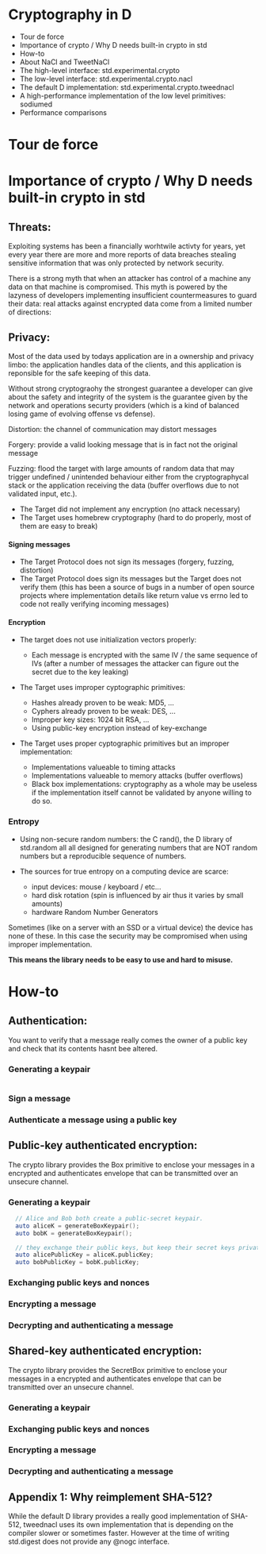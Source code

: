 # Cryptography in D

* Tour de force
* Importance of crypto / Why D needs built-in crypto in std
* How-to
* About NaCl and TweetNaCl
* The high-level interface: std.experimental.crypto
* The low-level interface: std.experimental.crypto.nacl
* The default D implementation: std.experimental.crypto.tweednacl
* A high-performance implementation of the low level primitives: sodiumed
* Performance comparisons


# Tour de force


# Importance of crypto / Why D needs built-in crypto in std

## Threats:

Exploiting systems has been a financially worhtwile activty for years,
yet every year there are more and more reports of data breaches stealing
sensitive information that was only protected by network security.

There is a strong myth that when an attacker has control of a machine
any data on that machine is compromised. This myth is powered by the
lazyness of developers implementing insufficient countermeasures to
guard their data: real attacks against encrypted data come from a
limited number of directions:

## Privacy:

Most of the data used by todays application are in a ownership and
privacy limbo: the application handles data of the clients, and this
application is reponsible for the safe keeping of this data.

Without strong cryptograohy the strongest guarantee a developer
can give about the safety and integrity of the system is the guarantee
given by the network and operations securty providers (which is a kind
of balanced losing game of evolving offense vs defense).

Distortion: the channel of communication may distort messages

Forgery: provide a valid looking message that is in fact not the
original message

Fuzzing: flood the target with large amounts of random data that may
trigger undefined / unintended behaviour either from the cryptographycal
stack or the application receiving the data (buffer overflows due to not
validated input, etc.).



* The Target did not implement any encryption (no attack necessary)
* The Target uses homebrew cryptography (hard to do properly, most of
  them are easy to break)

#### Signing messages

* The Target Protocol does not sign its messages (forgery, fuzzing, distortion)
* The Target Protocol does sign its messages but the Target does not
  verify them (this has been a source of bugs in a number of open source
  projects where implementation details like return value vs errno led
  to code not really verifying incoming messages)

#### Encryption

* The target does not use initialization vectors properly:
  * Each message is encrypted with the same IV / the same sequence of
    IVs (after a number of messages the attacker can figure out the
    secret due to the key leaking)

* The Target uses improper cyptographic primitives:
  * Hashes already proven to be weak: MD5, ...
  * Cyphers already proven to be weak: DES, ...
  * Improper key sizes: 1024 bit RSA, ...
  * Using public-key encryption instead of key-exchange

* The Target uses proper cyptographic primitives but an improper
  implementation:
  * Implementations valueable to timing attacks
  * Implementations valueable to memory attacks (buffer overflows)
  * Black box implementations: cryptography as a whole may be useless if the
    implementation itself cannot be validated by anyone willing to do so.

### Entropy

* Using non-secure random numbers: the C rand(), the D library of
  std.random all all designed for generating numbers that are NOT random
  numbers but a reproducible sequence of numbers.

* The sources for true entropy on a computing device are scarce:
    * input devices: mouse / keyboard / etc...
    * hard disk rotation (spin is influenced by air thus it varies by small
      amounts)
    * hardware Random Number Generators

Sometimes (like on a server with an SSD or a virtual device) the
device has none of these. In this case the security may be compromised
when using improper implementation.


__This means the library needs to be easy to use and hard to misuse.__



# How-to

## Authentication:

You want to verify that a message really comes the owner of a public key and
check that its contents hasnt bee altered.

### Generating a keypair

```D

```

### Sign a message
### Authenticate a message using a public key



## Public-key authenticated encryption:

The crypto library provides the Box primitive to enclose your messages in a encrypted
and authenticates envelope that can be transmitted over an unsecure channel.

### Generating a keypair

```D
  // Alice and Bob both create a public-secret keypair.
  auto aliceK = generateBoxKeypair();
  auto bobK = generateBoxKeypair();

  // they exchange their public keys, but keep their secret keys private
  auto alicePublicKey = aliceK.publicKey;
  auto bobPublicKey = bobK.publicKey;
```

### Exchanging public keys and nonces


### Encrypting a message

### Decrypting and authenticating a message



## Shared-key authenticated encryption:

The crypto library provides the SecretBox primitive to enclose your messages in a encrypted
and authenticates envelope that can be transmitted over an unsecure channel.

### Generating a keypair
### Exchanging public keys and nonces
### Encrypting a message
### Decrypting and authenticating a message







## Appendix 1: Why reimplement SHA-512?

While the default D library provides a really good implementation of SHA-512,
tweednacl uses its own implementation that is depending on the compiler slower
or sometimes faster. However at the time of writing std.digest does not provide
any @nogc interface.

